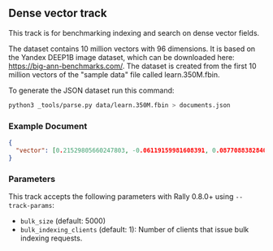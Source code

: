 ## Dense vector track

This track is for benchmarking indexing and search on dense vector fields.

The dataset contains 10 million vectors with 96 dimensions. It is based on the
Yandex DEEP1B image dataset, which can be downloaded here:
https://big-ann-benchmarks.com/. The dataset is created from the first 10
million vectors of the "sample data" file called learn.350M.fbin.

To generate the JSON dataset run this command:

```bash
python3 _tools/parse.py data/learn.350M.fbin > documents.json
````

### Example Document

```json
{
  "vector": [0.21529805660247803, -0.06119159981608391, 0.08770883828401566, 0.08731604367494583, -0.03312725946307182, -0.06861377507448196, 0.011172166094183922, 0.08099681884050369, 0.06873716413974762, -0.10662394016981125, -0.06803347170352936, -0.22509372234344482, 0.04775683954358101, -0.11963146924972534, -0.13713325560092926, 0.040520284324884415, 0.03633395954966545, -0.06001321226358414, 0.05640476569533348, -0.1323852241039276, 0.09493865817785263, 0.08581436425447464, 0.11651603877544403, -0.007319801487028599, 0.07001037895679474, -0.20735269784927368, 0.09725717455148697, -0.09026120603084564, 0.027974626049399376, 0.07966648787260056, -0.00902935303747654, -0.25620758533477783, -0.03905373811721802, 0.1739693433046341, -0.0062398542650043964, 0.1722472906112671, -0.005885206162929535, -0.15015317499637604, -0.13207486271858215, -0.05693387985229492, 0.1926010102033615, -0.03730269894003868, 0.06276655197143555, 0.06388836354017258, -0.07929308712482452, -0.04800641909241676, -0.04506685957312584, -0.025829171761870384, 0.11739484965801239, 0.04018357768654823, 0.03557595983147621, -0.14328059554100037, -0.009096059016883373, 0.01991777867078781, 0.19544541835784912, 0.16432076692581177, -0.17786552011966705, -0.011906086467206478, -0.022930240258574486, 0.0394594669342041, -0.1750987023115158, -0.07123833894729614, 0.03142083063721657, -0.03363385424017906, 0.042252954095602036, -0.12258686870336533, 0.0053991954773664474, -0.0580497682094574, -0.13083989918231964, 0.01648520492017269, -0.15029865503311157, 0.04681768640875816, -0.22521495819091797, -0.028500616550445557, 0.09996795654296875, 0.04748646169900894, -0.12404435873031616, 0.11154870688915253, -0.018465351313352585, -0.009930790401995182, -0.04939839243888855, -0.1522141546010971, 0.21582986414432526, -0.05126684159040451, -0.020097043365240097, -0.05058222636580467, 0.0635807067155838, 0.01816011220216751, 0.0961170494556427, 0.06972803920507431, 0.13445426523685455, -0.015163707546889782, -0.0299700740724802, 0.03558037802577019, 0.10351981967687607, -0.025422528386116028]
}
```

### Parameters

This track accepts the following parameters with Rally 0.8.0+ using `--track-params`:

* `bulk_size` (default: 5000)
* `bulk_indexing_clients` (default: 1): Number of clients that issue bulk indexing requests.
